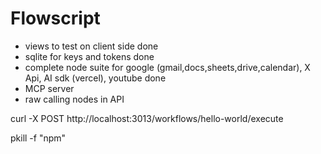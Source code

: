 # Flowscript

- views to test on client side done
- sqlite for keys and tokens done
- complete node suite for google (gmail,docs,sheets,drive,calendar), X Api, AI sdk (vercel), youtube done
- MCP server
- raw calling nodes in API


 curl -X POST http://localhost:3013/workflows/hello-world/execute

 pkill -f "npm"